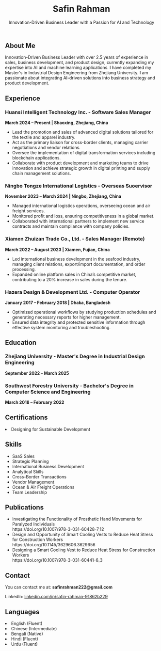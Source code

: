 <!--<!DOCTYPE html>
<html lang="en">
<head>
    <meta charset="UTF-8">
    <meta name="viewport" content="width=device-width, initial-scale=1.0">
    <title>Safin Rahman - Portfolio</title>
    <style>
        body {
            font-family: Arial, sans-serif;
            background-color: #f4f4f4;
            margin: 0;
            padding: 0;
        }

        header {
            background-color: #333;
            color: white;
            text-align: center;
            padding: 20px 0;
        }

        header h1 {
            margin: 0;
        }

        .container {
            width: 80%;
            margin: 20px auto;
        }

        .section {
            margin-bottom: 40px;
        }

        .section h2 {
            color: #333;
            border-bottom: 2px solid #333;
            padding-bottom: 5px;
        }

        .section p {
            color: #555;
            font-size: 1.1em;
        }

        .skills ul {
            list-style-type: none;
            padding: 0;
        }

        .skills ul li {
            padding: 5px 0;
            font-size: 1em;
        }

        .image-container img {
            max-width: 100%;
            height: auto;
            display: block;
            margin: 20px 0;
        }
    </style>
</head>
<body>-->

<header>
    <h1>Safin Rahman</h1>
    <p>Innovation-Driven Business Leader with a Passion for AI and Technology</p>
</header>

<div class="container">
<!-- About Me Section -->
    <div class="section">
        <h2>About Me</h2>
        <p>Innovation-Driven Business Leader with over 2.5 years of experience in sales, business development, and product design, currently expanding my expertise into AI and machine learning applications. I have completed my Master's in Industrial Design Engineering from Zhejiang University. I am passionate about integrating AI-driven solutions into business strategy and product development.</p>
    </div>
<!-- Experience Section -->
    <div class="section">
        <h2>Experience</h2>
        <h3>Huansi Intelligent Technology Inc. - Software Sales Manager</h3>
        <p><strong>March 2024 – Present | Shaoxing, Zhejiang, China</strong></p>
        <ul>
            <li>Lead the promotion and sales of advanced digital solutions tailored for the textile and apparel industry.</li>
            <li>Act as the primary liaison for cross-border clients, managing carrier negotiations and vendor relations.</li>
            <li>Oversee the implementation of digital transformation services including blockchain applications.</li>
            <li>Collaborate with product development and marketing teams to drive innovation and achieve 
strategic growth in digital printing and supply chain management solutions.</li>
        </ul>
    </div>
    <div class="section">
        <h3>Ningbo Tongze International Logistics - Overseas Suoervisor</h3>
        <p><strong>November 2023 – March 2024 | Ningbo, Zhejiang, China</strong></p>
        <ul>
            <li>Managed international logistics operations, overseeing ocean and air freight services.</li>
            <li>Monitored profit and loss, ensuring competitiveness in a global market.</li>
            <li>Collaborated with international partners to implement new service contracts and maintain compliance with company policies.</li>
        </ul>
    </div>
    <div class="section">
        <h3>Xiamen Zhuizan Trade Co., Ltd. - Sales Manager (Remote)</h3>
        <p><strong>March 2022 – August 2023 | Xiamen, Fujian, China</strong></p>
        <ul>
            <li>Led international business development in the seafood industry, managing client relations, export/import documentation, and order processing.</li>
            <li>Expanded online platform sales in China’s competitive market, contributing to a 20% increase in sales during the tenure.</li>
        </ul>
    </div>
     <div class="section">
        <h3>Hazera Design & Development Ltd. - Computer Operator</h3>
        <p><strong>January 2017 – February 2018 | Dhaka, Bangladesh</strong></p>
        <ul>
            <li>Optimized operational workflows by studying production schedules and generating necessary reports for higher management.</li>
            <li>Ensured data integrity and protected sensitive information through effective system monitoring and troubleshooting.</li>
        </ul>
    </div>
<!-- Education Section -->
    <div class="section">
        <h2>Education</h2>
        <h3>Zhejiang University - Master's Degree in Industrial Design Engineering</h3>
        <p><strong>September 2022 – March 2025</strong></p>
        <h3>Southwest Forestry University - Bachelor's Degree in Computer Science and Engineering</h3>
        <p><strong>March 2018 – February 2022</strong></p>
    </div>
    <div class="section">
        <h2>Certifications</h2>
        <li>Designing for Sustainable Development</li>
    </div>
<!-- Skills Section -->
    <div class="section skills">
        <h2>Skills</h2>
        <ul>
            <li>SaaS Sales</li>
            <li>Strategic Planning</li>
            <li>International Business Development</li>
            <li>Analytical Skills</li>
            <li>Cross-Border Transactions</li>
            <li>Vendor Management</li>
            <li>Ocean & Air Freight Operations</li>
            <li>Team Leadership</li>
        </ul>
    </div>
<!-- Publications Section -->
    <div class="section">
        <h2>Publications</h2>
        <ul>
            <li>Investigating the Functionality of Prosthetic Hand Movements for Paralyzed Individuals</li>
           https://doi.org/10.1007/978-3-031-60428-7_12
            <li>Design and Opportunity of Smart Cooling Vests to Reduce Heat Stress for 
Construction Workers</li>
            https://doi.org/10.1145/3629606.3629656
            <li>Designing a Smart Cooling Vest to Reduce Heat Stress for Construction Workers</li>
            https://doi.org/10.1007/978-3-031-60441-6_3
        </ul>
    </div>
<!-- Contact Section -->
    <div class="section">
        <h2>Contact</h2>
        <p>You can contact me at: <strong>safinrahman222@gmail.com</strong></p>
        <p>LinkedIn: <a href="https://www.linkedin.com/in/safin-rahman-91862b229">linkedin.com/in/safin-rahman-91862b229</a></p>
    </div>
     <div class="section">
        <h2>Languages</h2>
        <li>English (Fluent)</li>
         <li>Chinese (Intermediate)</li>
         <li>Bengali (Native)</li>
         <li>Hindi (Fluent)</li>
         <li>Urdu (Fluent)</li>
    </div>
</div>

</body>
</html>

